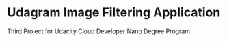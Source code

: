 # Udagram Image Filtering Application

Third Project for Udacity Cloud Developer Nano Degree Program
